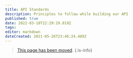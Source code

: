```yaml
---
title: API Standards
description: Principles to follow while building our API
published: true
date: 2022-03-18T22:29:19.819Z
tags: 
editor: markdown
dateCreated: 2021-05-26T23:46:24.489Z
---
```


> [This page has been moved](https://github.com/centerofci/mathesar/blob/develop/mathesar/api/STANDARDS.md).
{.is-info}
